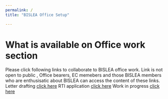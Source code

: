 ```yaml
---
permalink: /
title: "BISLEA Office Setup"

---
```


What is available on Office work section
======

Please click following links to collaborate to BISLEA office work. Link is not open to public , Office bearers, EC memebers and those BISLEA members who are enthusisatic about BISLEA can access the content of these links. 
Letter drafting [click here]((https://docs.google.com/document/d/1KwhZ1eueSxfeZq-fk9XW4xNr8DehZYAkOFYB77h1_-k/edit?usp=drive_web&ouid=116352313542412933190))
RTI application [click here]((https://docs.google.com/document/d/1j7eF31LXPUR4LGRz5NqYHWBaNjV2qzo2b8KUtOliU6U/edit))
Work in progress [click here]((https://docs.google.com/spreadsheets/d/1RGDa8r_RovbSdfYECCV-8K_HJPUaw8yWOwiWBmezaqc/edit#gid=0))

